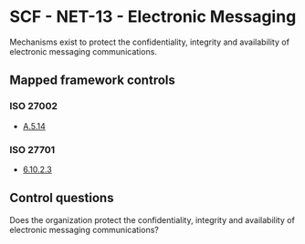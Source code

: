 # SCF - NET-13 - Electronic Messaging
Mechanisms exist to protect the confidentiality, integrity and availability of electronic messaging communications.
## Mapped framework controls
### ISO 27002
- [A.5.14](../iso27002/a-5.md#a514)
  
### ISO 27701
- [6.10.2.3](../iso27701/61023.md)
  
## Control questions
Does the organization protect the confidentiality, integrity and availability of electronic messaging communications?
  